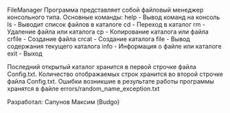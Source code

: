 ﻿FileManager
Программа представляет собой файловый менеджер консольного типа.
Основные команды:
    help - Вывод команд на консоль
    ls - Выводит список файлов в каталоге
    cd - Переход в каталог
    rm - Удаление файла или каталога
    cp - Копирование каталога или файла
    crfile - Создание файла
    crcat - Создание каталога
    file - Вывод содержания текущего каталога
    info - Информация о файле или каталоге
    exit - Выход

Последний открытый каталог хранится в первой строчке файла Config.txt.
Количество отображаемых строк хранится во второй строчке файла Config.txt.
Ошибки возникшие в результате работы программы хранятся в файле errors/random_name_exception.txt

Разработал: Сапунов Максим (Budgo)